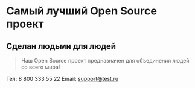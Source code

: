 # Самый лучший Open Source проект

## Сделан людьми для людей

> Наш Open Source проект предназначен для объединения людей со всего мира!






 Тел: 8 800 333 55 22
 Email: support@test.ru
